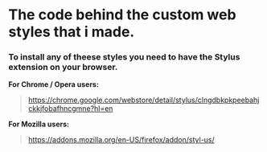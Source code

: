 # The code behind the custom web styles that i made.

### To install any of theese styles you need to have the Stylus extension on your browser.

**For Chrome / Opera users:**
> https://chrome.google.com/webstore/detail/stylus/clngdbkpkpeebahjckkjfobafhncgmne?hl=en

**For Mozilla users:**
> https://addons.mozilla.org/en-US/firefox/addon/styl-us/

